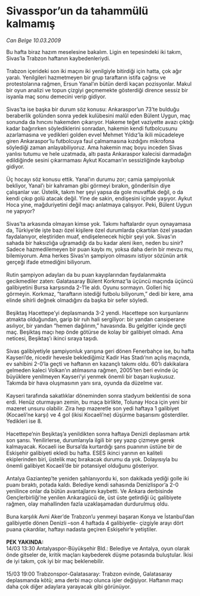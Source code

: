 # Sivasspor’un da tahammülü kalmamış

*Can Belge 10.03.2009*

<div class="taraf_structure_2col_1zq">
<div class="margen_n">



 <p>Bu hafta biraz hazım meselesine bakalım. Ligin en tepesindeki iki takım, Sivas’la Trabzon haftanın kaybedenleriydi. <br/><br/>Trabzon içerideki son iki maçını iki yenilgiyle bitirdiği için hatta, çok ağır yaralı. Yenilgileri hazmetmeyen bir grup taraftarın istifa çağrısı ve protestolarına rağmen, Ersun Yanal’ın bütün derdi kaçan pozisyonlar. Makul bir oyun analizi ve topun çizgiyi geçmemekte gösterdiği dirence sessiz bir isyanla maç sonu demecini verip gidiyor. <br/><br/>Sivas’ta ise başka bir durum söz konusu: Ankaraspor’un 73’te bulduğu beraberlik golünden sonra yedek kulübesini malûl eden Bülent Uygun, maç sonunda da hıncını hakemden çıkarıyor. Hakeme teğet vaziyette avazı çıktığı kadar bağırırken söylediklerini sonradan, hakemin kendi futbolcusunu azarlamasına ve yedikleri golden evvel Mehmet Yıldız’la ikili mücadeleye giren Ankaraspor’lu futbolcuya faul çalmamasına kızdığını mikrofona söylediği zaman anlayabiliyoruz. Ama hakemin maç boyu inceden Sivas yanlısı tutumu ve hele uzatmada, altı pasta Ankaraspor kalecisi darmadağın edildiğinde sesini çıkarmaması Aykut Kocaman’ın sessizliğinde kaybolup gidiyor. <br/><br/>Üç hocayı söz konusu ettik. Yanal’ın durumu zor; camia şampiyonluk bekliyor, Yanal’ı bir kahraman gibi görmeyi bırakın, gönderilsin diye çalışanlar var. Üstelik, takım her şeyi yapsa da gole muvaffak değil, o da kendi çıkıp golü atacak değil. Yine de sakin, endişesini içinde yaşıyor. Aykut Hoca yine, mağduriyetini değil maçı anlatmaya çalışıyor. Peki, Bülent Uygun ne yapıyor? <br/><br/>Sivas’ta arkasında olmayan kimse yok. Takımı haftalardır oyun oynayamasa da, Türkiye’de işte bazı özel kişilere özel durumlarda çıkartılan özel yasadan faydalanıyor, eleştiriden muaf, endişelenecek hiçbir şeyi yok. Sivas’ın sahada bir haksızlığa uğramadığı da bu kadar aleni iken, neden bu sinir? Sadece hazmedilemeyen bir puan kaybı mı, yoksa daha derin bir mevzu mu, bilemiyorum. Ama herkes Sivas’ın şampiyon olmasını istiyor sözünün artık gerçeği ifade etmediğini biliyorum. <br/><br/>Rutin şampiyon adayları da bu puan kayıplarından faydalanmakta gecikmediler zaten: Galatasaray Bülent Korkmaz’la üçüncü maçında üçüncü galibiyetini Bursa karşısında 2-1’le aldı. Oyunu sormayın. Golleri hiç görmeyin. Korkmaz, “taraftarın istediği futbolu biliyorum,” dedi bir kere, ama elinde sihirli değnek olmadığını da başka bir sefer söyledi. <br/><br/>Beşiktaş Hacettepe’yi deplasmanda 3-2 yendi. Hacettepe son kurşunlarını atmakta olduğundan, garip bir ruh hali sergiliyor: bir yandan cansiperane asılıyor, bir yandan “hemen dağılırım,” havasında. Bu gelgitler içinde geçti maç. Beşiktaş maçı hep önde götürse de kolay bir galibiyet olmadı. Ama neticesi, Beşiktaş’ı ikinci sıraya taşıdı. <br/><br/>Sivas galibiyetiyle şampiyonluk yarışına geri dönen Fenerbahçe ise, bu hafta Kayseri’de, nicedir hevesle beklediğimiz Kadir Has Stadı’nın açılış maçında, ev sahibini 2-0’la geçti ve haftanın en kazançlı takımı oldu. 60’lı dakikalara gelmeden kaleci Volkan’ın atılmasına rağmen, 2005’ten beri evinde üç büyüklere yenilmeyen Kayseri’yi yenmek önemli bir başarı kuşkusuz. Takımda bir hava oluşmasının yanı sıra, oyunda da düzelme var. <br/><br/>Kayseri tarafında sakatlıklar döneminden sonra stadyum beklentisi de sona erdi. Henüz oturmayan zemin, bu maça birlikte, Tolunay Hoca için yeni bir mazeret unsuru olabilir. Zira hep mazeretle son yedi haftaya 1 galibiyet (Kocaeli’ne karşı) ve 4 gol (ikisi Kocaeli’ne) düşürme başarısını gösterdiler. Yedikleri ise 8. <br/><br/>Hacettepe’nin Beşiktaş’a yenildikten sonra haftaya Denizli deplasmanı artık son şansı. Yenilirlerse, durumlarıyla ilgili bir şey yazıp çizmeye gerek kalmayacak. Kocaeli ise Bursa’da kurtardığı şans puanının üstüne bir de Eskişehir galibiyeti ekledi bu hafta. ESES ikinci yarının en kaliteli ekiplerinden biri, üstelik maç bırakacak durumu da yok. Dolayısıyla bu önemli galibiyet Kocaeli’de bir potansiyel olduğunu gösteriyor. <br/><br/>Antalya Gaziantep’te yeniden şahlanıyordu ki, son dakikada yediği golle iki puanı bıraktı, potada kaldı. Belediye kendi sahasında Denizlispor’a 2-0 yenilince onlar da bütün avantajlarını kaybetti. Ve Ankara derbisinde Gençlerbirliği’ne yenilen Ankaragücü de, üst üste getirdiği üç galibiyete rağmen, olay mahallinden fazla uzaklaşamadan durdurulmuş oldu. <br/><br/>Buna karşılık Avni Aker’de Trabzon’u yenmeyi başaran Konya ve İstanbul’dan galibiyetle dönen Denizli –son 4 haftada 4 galibiyetle- çizgiyle arayı dört puana çıkardılar, haftayı nadasta geçiren Eskişehir’e yetiştiler. <b><br/><br/>PEK YAKINDA:</b> <br/>14/03 13:30 Antalyaspor-Büyükşehir Bld.: Belediye ve Antalya, oyun olarak önde gitseler de, kritik maçları kaybederek düşme potasında buluştular. İkisi de iyi takım, çok iyi bir maç beklenebilir. <br/><br/>15/03 19:00 Trabzonspor-Galatasaray: Trabzon evinde, Galatasaray deplasmanda kötü; ama derbi maçı olunca işler değişiyor. Haftanın maçı daha çok diğer adaylara yarayacak gibi görünüyor.</p>

<br/>


<div id="taraf_not">
</div>

</div>


</div>
